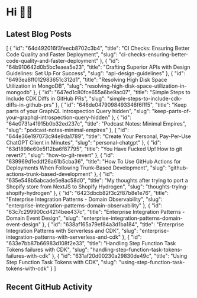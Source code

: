 # Hi 👋🏼

## Latest Blog Posts

<!-- HASHNODE_POSTS:START -->
[
  {
    "id": "64d492016f3feecb8702c3b4",
    "title": "CI Checks: Ensuring Better Code Quality and Faster Deployment",
    "slug": "ci-checks-ensuring-better-code-quality-and-faster-deployment"
  },
  {
    "id": "64b910642d0b5bc1eaea5e23",
    "title": "Crafting Superior APIs with Design Guidelines: Set Up For Success",
    "slug": "api-design-guidelines"
  },
  {
    "id": "6493ea8ff012983651c312d1",
    "title": "Resolving High Disk Space Utilization in MongoDB",
    "slug": "resolving-high-disk-space-utilization-in-mongodb"
  },
  {
    "id": "647ed1c80fce655a6be9ac07",
    "title": "Simple Steps to Include CDK Diffs in GitHub PRs",
    "slug": "simple-steps-to-include-cdk-diffs-in-github-prs"
  },
  {
    "id": "646de0479098493346f6fff5",
    "title": "Keep parts of your GraphQL Introspection Query hidden",
    "slug": "keep-parts-of-your-graphql-introspection-query-hidden"
  },
  {
    "id": "64e073fa41915b0b32ed237c",
    "title": "Podcast Notes: Minimal Empires",
    "slug": "podcast-notes-minimal-empires"
  },
  {
    "id": "644e36e197073c94e9da1789",
    "title": "Create Your Personal, Pay-Per-Use ChatGPT Client in Minutes",
    "slug": "personal-chatgpt"
  },
  {
    "id": "63d1898e60e5f12ba6f87795",
    "title": "You Have Fucked Up! How to git revert?",
    "slug": "how-to-git-revert"
  },
  {
    "id": "639969d1eddf26a61b5cba36",
    "title": "How To Use GitHub Actions for Deployments When Following Trunk-Based Development",
    "slug": "github-actions-trunk-based-development"
  },
  {
    "id": "635e548b5abcade5e8ac58d0",
    "title": "My thoughts after trying to port a Shopify store from NextJS to Shopify Hydrogen",
    "slug": "thoughts-trying-shopify-hydrogen"
  },
  {
    "id": "6423dbcb82f3c2f87b8e1e76",
    "title": "Enterprise Integration Patterns - Domain Observability",
    "slug": "enterprise-integration-patterns-domain-observability"
  },
  {
    "id": "63c7c299900cd4214bee437c",
    "title": "Enterprise Integration Patterns - Domain Event Design",
    "slug": "enterprise-integration-patterns-domain-event-design"
  },
  {
    "id": "638af165a79ef84a3d1ba184",
    "title": "Enterprise Integration Patterns with Serverless and CDK",
    "slug": "enterprise-integration-patterns-with-serverless-and-cdk"
  },
  {
    "id": "633e7bb87b66983d108f2e33",
    "title": "Handling Step Function Task Tokens failures with CDK",
    "slug": "handling-step-function-task-tokens-failures-with-cdk"
  },
  {
    "id": "631af20d00230a29830de49c",
    "title": "Using Step Function Task Tokens with CDK",
    "slug": "using-step-function-task-tokens-with-cdk"
  }
]
<!-- HASHNODE_POSTS:END -->
<!-- HASHNODE_POSTS:END -->

## Recent GitHub Activity

<!--START_SECTION:activity-->
